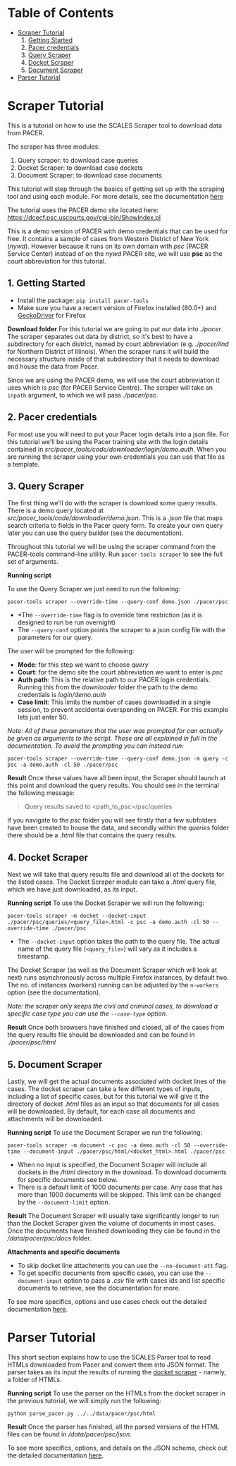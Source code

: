 # Table of Contents
* [Scraper Tutorial](README.md#scraper-tutorial)
    1) [Getting Started](README.md#1-getting-started)
    2) [Pacer credentials](README.md#2-pacer-credentials)
    3) [Query Scraper](README.md#3-query-scraper)
    4) [Docket Scraper](README.md#4-docket-scraper)
    5) [Document Scraper](README.md#5-document-scraper)
* [Parser Tutorial](README.md#parser-tutorial)

# Scraper Tutorial
This is a tutorial on how to use the SCALES Scraper tool to download data from PACER. 

The scraper has three modules:

 1. Query scraper: to download case queries
 2. Docket Scraper: to download case dockets
 3. Document Scraper: to download case documents

This tutorial will step through the basics of getting set up with the scraping tool and using each module. For more details, see the documentation [here](code/downloader/README.md)

The tutorial uses the PACER demo site located here: https://dcecf.psc.uscourts.gov/cgi-bin/ShowIndex.pl

This is a demo version of PACER with demo credentials that can be used for free. It contains a sample of cases from Western District of New York (*nywd*). However because it runs on its own domain with *psc* (PACER Service Center) instead of on the *nywd* PACER site, we will use **psc** as the court abbreviation for this tutorial.

## 1. Getting Started

 - Install the package: `pip install pacer-tools`
 - Make sure you have a recent version of Firefox installed (80.0+) and [GeckoDriver](https://github.com/mozilla/geckodriver) for Firefox

**Download folder**
For this tutorial we are going to put our data into *./pacer*. The scraper separates out data by district, so it's best to have a subdirectory for each district, named by court abbreviation (e.g. *./pacer/ilnd* for Northern District of Illinois). When the scraper runs it will build the necessary structure inside of that subdirectory that it needs to download and house the data from Pacer.

Since we are using the PACER demo, we will use the court abbreviation it uses which is *psc* (for PACER Service Centre). The scraper will take an `inpath` argument, to which we will pass *./pacer/psc*.

## 2. Pacer credentials
For most use you will need to put your Pacer login details into a json file. For this tutorial we'll be using the Pacer training site with the login details contained in *src/pacer_tools/code/downloader/login/demo.auth*. When you are running the scraper using your own credentials you can use that file as a template.

## 3. Query Scraper
The first thing we'll do with the scraper is download some query results. There is a demo query located at *src/pacer_tools/code/downloader/demo.json*. This is a *.json* file that maps search criteria to fields in the Pacer query form.
 To create your own query later you can use the query builder (see the documentation).

Throughout this tutorial we will be using the scraper command from the PACER-tools command-line utility.  Run `pacer-tools scraper` to see the full set of arguments.

**Running script**

To use the Query Scraper we just need to run the following:

    pacer-tools scraper --override-time --query-conf demo.json ./pacer/psc

 - *The `--override-time` flag is to override time restriction (as it is designed to run be run overnight)
 - The `--query-conf` option points the scraper to a json config file with the parameters for our query.

The user will be prompted for the following:

 - **Mode**: for this step we want to choose *query*
 - **Court**: for the demo site the court abbreviation we want to enter is *psc*
 - **Auth path**: This is the relative path to our PACER login credentials. Running this from the *downloader* folder the path to the demo credentials is *login/demo.auth*
 - **Case limit**: This limits the number of cases downloaded in a single session, to prevent accidental overspending on PACER. For this example lets just enter 50.

*Note*:
*All of these parameters that the user was prompted for can actually be given as arguments to the script. These are all explained in full in the documentation. To avoid the prompting you can instead run:*

    pacer-tools scraper --override-time --query-conf demo.json -m query -c psc -a demo.auth -cl 50 ./pacer/psc


**Result**
Once these values have all been input, the Scraper should launch at this point and download the query results. You should see in the terminal the following message:
  
> Query results saved to <path_to_psc>/psc/queries 

If you navigate to the *psc* folder you will see firstly that a few subfolders have been created to house the data, and secondly within the *queries* folder there should be a *.html* file that contains the query results.


## 4. Docket Scraper
Next we will take that query results file and download all of the dockets for the listed cases. The Docket Scraper module can take a *.html* query file, which we have just downloaded, as its input.

**Running script**
To use the Docket Scraper we will run the following:

    pacer-tools scraper -m docket --docket-input ./pacer/psc/queries/<query_file>.html -c psc -a demo.auth -cl 50 --override-time ./pacer/psc

 - The `--docket-input` option takes the path to the query file. The actual name of the query file (`<query_file>`) will vary as it includes a timestamp.

The Docket Scraper (as well as the Document Scraper which will look at next) runs asynchronously across multiple Firefox instances, by default two. The no. of instances (workers) running can be adjusted by the `n-workers` option (see the documentation).

*Note: the scraper only keeps the civil and criminal cases, to download a specific case type you can use the ``--case-type`` option.*

**Result**
Once both browsers have finished and closed, all of the cases from the query results file should be downloaded and can be found in *./pacer/psc/html*



## 5. Document Scraper
Lastly, we will get the actual documents associated with docket lines of the cases. The docket scraper can take a few different types of inputs, including a list of specific cases, but for this tutorial we will give it the directory of docket *.html* files as an input so that documents for all cases will be downloaded. By default, for each case all documents and attachments will be downloaded.

**Running script**
To use the Document Scraper we run the following:

    pacer-tools scraper -m document -c psc -a demo.auth -cl 50 --override-time --document-input ./pacer/psc/html/<docket_html>.html ./pacer/psc
    

 - When no input is specified, the Document Scraper will include all dockets in the */html* directory in the download. To download documents for specific documents see below.
 - There is a default limit of 1000 documents per case. Any case that has more than 1000 documents will be skipped. This limit can be changed by the  `--document-limit` option.

**Result**
The Document Scraper will usually take significantly longer to run than the Docket Scraper given the volume of documents in most cases. Once the documents have finished downloading they can be found in the */data/pacer/psc/docs* folder.
 

 **Attachments and specific documents**
 

 - To skip docket line attachments you can use the `--no-document-att` flag.
 - To get specific documents from specific cases, you can use the `--document-input` option to pass a *.csv* file with cases ids and list specific documents to retrieve, see the documentation for more.


To see more specifics, options and use cases check out the detailed documentation [here](code/downloader/README.md).

# Parser Tutorial

This short section explains how to use the SCALES Parser tool to read HTMLs downloaded from Pacer and convert them into JSON format. The parser takes as its input the results of running the [docket scraper](README.md#4-docket-scraper) - namely, a folder of HTMLs.

**Running script**
To use the parser on the HTMLs from the docket scraper in the previous tutorial, we will simply run the following:

    python parse_pacer.py ../../data/pacer/psc/html

**Result**
Once the parser has finished, all the parsed versions of the HTML files can be found in */data/pacer/psc/json*.

To see more specifics, options, and details on the JSON schema, check out the detailed documentation [here](code/parsers/README.md).
